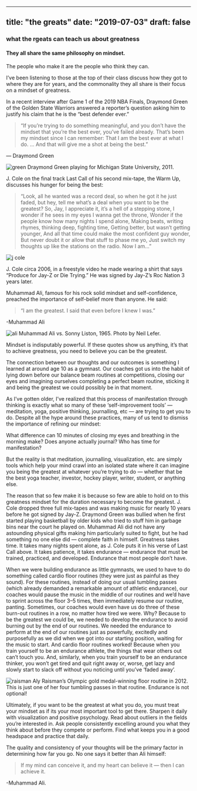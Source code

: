 
---
title: "the greats"
date: "2019-07-03"
draft: false
---
### what the rgeats can teach us about greatness
#### They all share the same philosophy on mindset.

The people who make it are the people who think they can.

I’ve been listening to those at the top of their class discuss how they got to where they are for years, and the commonality they all share is their focus on a mindset of greatness.

In a recent interview after Game 1 of the 2019 NBA Finals, Draymond Green of the Golden State Warriors answered a reporter’s question asking him to justify his claim that he is the “best defender ever.”

>“If you’re trying to do something meaningful, and you don’t have the mindset that you’re the best ever, you’ve failed already. That’s been my mindset since I can remember: That I am the best ever at what I do. … And that will give me a shot at being the best.”

— Draymond Green </br>

![green](https://miro.medium.com/max/594/1%2ApYHwzSoyzwqsgZxD8wWYdA.jpeg)
Draymond Green playing for Michigan State University, 2011. 

J. Cole on the final track Last Call of his second mix-tape, the Warm Up, discusses his hunger for being the best:

>“Look, all he wanted was a record deal, so when he got it he just faded,
but hey, tell me what’s a deal when you want to be the greatest?
So, Jay, I appreciate it, it’s a hell of a stepping stone,
I wonder if he sees in my eyes I wanna get the throne,
Wonder if the people know how many nights I spend alone,
Making beats, writing rhymes, thinking deep, fighting time,
Getting better, but wasn’t getting younger,
And all that time could make the most confident guy wonder,
But never doubt it or allow that stuff to phase me yo,
Just switch my thoughts up like the stations on the radio.
Now I am…”</br>

![j cole](https://miro.medium.com/max/700/1%2AB0l_39Lr6TSH-Bdn9jwT3A.png)
 
 J. Cole circa 2006, in a freestyle video he made wearing a shirt that says “Produce for Jay-Z or Die Trying.” He was signed by Jay-Z’s Roc Nation 3 years later. 

Muhammad Ali, famous for his rock solid mindset and self-confidence, preached the importance of self-belief more than anyone. He said:

>“I am the greatest. I said that even before I knew I was.”

-Muhammad Ali </br>

![ali](https://miro.medium.com/max/700/1%2AJkL4Lve1wOu53VRbFeWeLA.jpeg)
Muhammad Ali vs. Sonny Liston, 1965. Photo by Neil Lefer.

Mindset is indisputably powerful. If these quotes show us anything, it’s that to achieve greatness, you need to believe you can be the greatest.

The connection between our thoughts and our outcomes is something I learned at around age 10 as a gymnast. Our coaches got us into the habit of lying down before our balance beam routines at competitions, closing our eyes and imagining ourselves completing a perfect beam routine, sticking it and being the greatest we could possibly be in that moment.

As I’ve gotten older, I’ve realized that this process of manifestation through thinking is exactly what so many of these ‘self-improvement tools’ — meditation, yoga, positive thinking, journalling, etc — are trying to get you to do. Despite all the hype around these practices, many of us tend to dismiss the importance of refining our mindset:

What difference can 10 minutes of closing my eyes and breathing in the morning make? Does anyone actually journal? Who has time for manifestation?

But the reality is that meditation, journalling, visualization, etc. are simply tools which help your mind crawl into an isolated state where it can imagine you being the greatest at whatever you’re trying to do — whether that be the best yoga teacher, investor, hockey player, writer, student, or anything else.

The reason that so few make it is because so few are able to hold on to this greatness mindset for the duration necessary to become the greatest. J. Cole dropped three full mix-tapes and was making music for nearly 10 years before he got signed by Jay-Z. Draymond Green was bullied when he first started playing basketball by older kids who tried to stuff him in garbage bins near the court he played on. Muhammad Ali did not have any astounding physical gifts making him particularly suited to fight, but he had something no one else did — complete faith in himself. Greatness takes time. It takes many nights spent alone, as J. Cole puts it in his verse of Last Call above. It takes patience, it takes endurance — endurance that must be trained, practiced, and developed. Endurance that most people don’t have.

When we were building endurance as little gymnasts, we used to have to do something called cardio floor routines (they were just as painful as they sound). For these routines, instead of doing our usual tumbling passes (which already demanded a remarkable amount of athletic endurance), our coaches would pause the music in the middle of our routines and we’d have to sprint across the floor 3–5 times, then immediately resume our routine, panting. Sometimes, our coaches would even have us do three of these burn-out routines in a row, no matter how tired we were. Why? Because to be the greatest we could be, we needed to develop the endurance to avoid burning out by the end of our routines. We needed the endurance to perform at the end of our routines just as powerfully, excitedly and purposefully as we did when we got into our starting position, waiting for the music to start. And cardio floor routines worked! Because when you train yourself to be an endurance athlete, the things that wear others out can’t touch you. And, similarly, when you train yourself to be an endurance thinker, you won’t get tired and quit right away or, worse, get lazy and slowly start to slack off without you noticing until you’ve ‘faded away’.

![raisman](https://miro.medium.com/max/288/1%2A_VIS8I36tuk4E_T-2rCpLg.gif)
Aly Raisman’s Olympic gold medal-winning floor routine in 2012. This is just one of her four tumbling passes in that routine. Endurance is not optional! 

Ultimately, if you want to be the greatest at what you do, you must treat your mindset as if its your most important tool to get there. Sharpen it daily with visualization and positive psychology. Read about outliers in the fields you’re interested in. Ask people consistently excelling around you what they think about before they compete or perform. Find what keeps you in a good headspace and practice that daily.

The quality and consistency of your thoughts will be the primary factor in determining how far you go. No one says it better than Ali himself:

>If my mind can conceive it, and my heart can believe it — then I can achieve it.

-Muhammad Ali. </br>